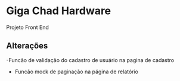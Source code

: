 # Giga Chad Hardware

Projeto Front End

## Alterações

 -Funcão de validação do cadastro de usuário na pagina de cadastro
 - Funcão mock de paginação na página de relatório 
